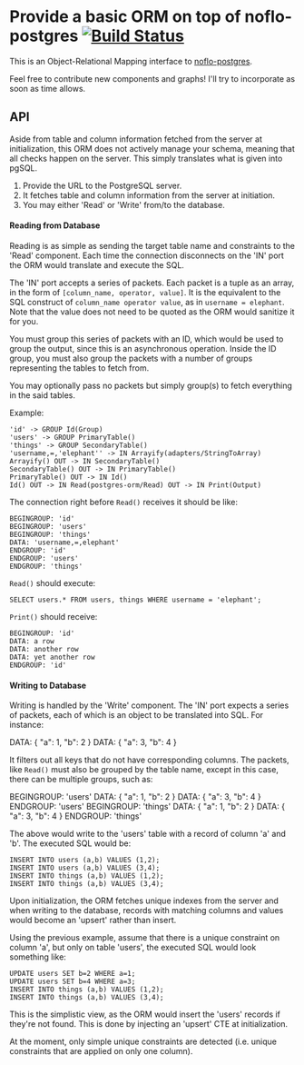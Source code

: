 Provide a basic ORM on top of noflo-postgres [![Build Status](https://secure.travis-ci.org/kenhkan/noflo-postgres-orm.png?branch=master)](https://travis-ci.org/kenhkan/noflo-postgres-orm)
===============================

This is an Object-Relational Mapping interface to
[noflo-postgres](https://github.com/kenhkan/noflo-postgres).

Feel free to contribute new components and graphs! I'll try to
incorporate as soon as time allows.


API
------------------------------

Aside from table and column information fetched from the server at
initialization, this ORM does not actively manage your schema, meaning
that all checks happen on the server. This simply translates what is
given into pgSQL.

  1. Provide the URL to the PostgreSQL server.
  2. It fetches table and column information from the server at
     initiation.
  3. You may either 'Read' or 'Write' from/to the database.

#### Reading from Database

Reading is as simple as sending the target table name and constraints to
the 'Read' component. Each time the connection disconnects on the 'IN'
port the ORM would translate and execute the SQL.

The 'IN' port accepts a series of packets. Each packet is a tuple as an
array, in the form of `[column_name, operator, value]`.  It is the
equivalent to the SQL construct of `column_name operator value`, as in
`username = elephant`. Note that the value does not need to be quoted as
the ORM would sanitize it for you.

You must group this series of packets with an ID, which would be used to
group the output, since this is an asynchronous operation. Inside the ID
group, you must also group the packets with a number of groups
representing the tables to fetch from.

You may optionally pass no packets but simply group(s) to fetch
everything in the said tables.

Example:

    'id' -> GROUP Id(Group)
    'users' -> GROUP PrimaryTable()
    'things' -> GROUP SecondaryTable()
    'username,=,'elephant'' -> IN Arrayify(adapters/StringToArray)
    Arrayify() OUT -> IN SecondaryTable()
    SecondaryTable() OUT -> IN PrimaryTable()
    PrimaryTable() OUT -> IN Id()
    Id() OUT -> IN Read(postgres-orm/Read) OUT -> IN Print(Output)

The connection right before `Read()` receives it should be like:

    BEGINGROUP: 'id'
    BEGINGROUP: 'users'
    BEGINGROUP: 'things'
    DATA: 'username,=,elephant'
    ENDGROUP: 'id'
    ENDGROUP: 'users'
    ENDGROUP: 'things'

`Read()` should execute:

    SELECT users.* FROM users, things WHERE username = 'elephant';

`Print()` should receive:

    BEGINGROUP: 'id'
    DATA: a row
    DATA: another row
    DATA: yet another row
    ENDGROUP: 'id'

#### Writing to Database

Writing is handled by the 'Write' component. The 'IN' port expects a
series of packets, each of which is an object to be translated into SQL.
For instance:

   DATA: { "a": 1, "b": 2 }
   DATA: { "a": 3, "b": 4 }

It filters out all keys that do not have corresponding columns. The
packets, like `Read()` must also be grouped by the table name, except
in this case, there can be multiple groups, such as:

   BEGINGROUP: 'users'
   DATA: { "a": 1, "b": 2 }
   DATA: { "a": 3, "b": 4 }
   ENDGROUP: 'users'
   BEGINGROUP: 'things'
   DATA: { "a": 1, "b": 2 }
   DATA: { "a": 3, "b": 4 }
   ENDGROUP: 'things'

The above would write to the 'users' table with a record of column 'a'
and 'b'. The executed SQL would be:

    INSERT INTO users (a,b) VALUES (1,2);
    INSERT INTO users (a,b) VALUES (3,4);
    INSERT INTO things (a,b) VALUES (1,2);
    INSERT INTO things (a,b) VALUES (3,4);

Upon initialization, the ORM fetches unique indexes from the server and
when writing to the database, records with matching columns and values
would become an 'upsert' rather than insert.

Using the previous example, assume that there is a unique constraint on
column 'a', but only on table 'users', the executed SQL would look
something like:

    UPDATE users SET b=2 WHERE a=1;
    UPDATE users SET b=4 WHERE a=3;
    INSERT INTO things (a,b) VALUES (1,2);
    INSERT INTO things (a,b) VALUES (3,4);

This is the simplistic view, as the ORM would insert the 'users' records
if they're not found. This is done by injecting an 'upsert' CTE at
initialization.

At the moment, only simple unique constraints are detected (i.e. unique
constraints that are applied on only one column).

